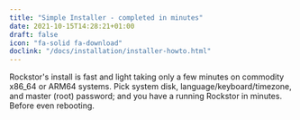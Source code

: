 ```yaml
---
title: "Simple Installer - completed in minutes"
date: 2021-10-15T14:28:21+01:00
draft: false
icon: "fa-solid fa-download"
doclink: "/docs/installation/installer-howto.html"
---
```


Rockstor's install is fast and light taking only a few minutes on commodity x86_64 or ARM64 systems.
Pick system disk, language/keyboard/timezone, and master (root) password; and you have a running Rockstor in minutes.
Before even rebooting.
